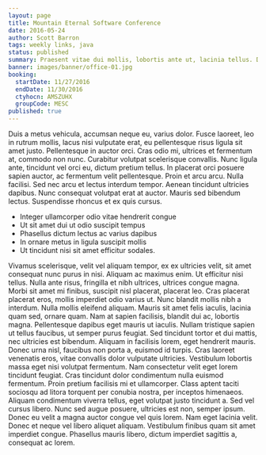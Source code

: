 ```yaml
---
layout: page
title: Mountain Eternal Software Conference
date: 2016-05-24
author: Scott Barron
tags: weekly links, java
status: published
summary: Praesent vitae dui mollis, lobortis ante ut, lacinia tellus. Donec.
banner: images/banner/office-01.jpg
booking:
  startDate: 11/27/2016
  endDate: 11/30/2016
  ctyhocn: AMSZUHX
  groupCode: MESC
published: true
---
```

Duis a metus vehicula, accumsan neque eu, varius dolor. Fusce laoreet, leo in rutrum mollis, lacus nisi vulputate erat, eu pellentesque risus ligula sit amet justo. Pellentesque in auctor orci. Cras odio mi, ultrices et fermentum at, commodo non nunc. Curabitur volutpat scelerisque convallis. Nunc ligula ante, tincidunt vel orci eu, dictum pretium tellus. In placerat orci posuere sapien auctor, ac fermentum velit pellentesque. Proin et arcu arcu. Nulla facilisi. Sed nec arcu et lectus interdum tempor. Aenean tincidunt ultricies dapibus. Nunc consequat volutpat erat at auctor. Mauris sed bibendum lectus. Suspendisse rhoncus et ex quis cursus.

* Integer ullamcorper odio vitae hendrerit congue
* Ut sit amet dui ut odio suscipit tempus
* Phasellus dictum lectus ac varius dapibus
* In ornare metus in ligula suscipit mollis
* Ut tincidunt nisi sit amet efficitur sodales.

Vivamus scelerisque, velit vel aliquam tempor, ex ex ultricies velit, sit amet consequat nunc purus in nisi. Aliquam ac maximus enim. Ut efficitur nisi tellus. Nulla ante risus, fringilla et nibh ultrices, ultrices congue magna. Morbi sit amet mi finibus, suscipit nisl placerat, placerat leo. Cras placerat placerat eros, mollis imperdiet odio varius ut. Nunc blandit mollis nibh a interdum. Nulla mollis eleifend aliquam. Mauris sit amet felis iaculis, lacinia quam sed, ornare quam. Nam at sapien facilisis, blandit dui ac, lobortis magna. Pellentesque dapibus eget mauris ut iaculis. Nullam tristique sapien ut tellus faucibus, ut semper purus feugiat. Sed tincidunt tortor et dui mattis, nec ultricies est bibendum.
Aliquam in facilisis lorem, eget hendrerit mauris. Donec urna nisl, faucibus non porta a, euismod id turpis. Cras laoreet venenatis eros, vitae convallis dolor vulputate ultricies. Vestibulum lobortis massa eget nisi volutpat fermentum. Nam consectetur velit eget lorem tincidunt feugiat. Cras tincidunt dolor condimentum nulla euismod fermentum. Proin pretium facilisis mi et ullamcorper. Class aptent taciti sociosqu ad litora torquent per conubia nostra, per inceptos himenaeos. Aliquam condimentum viverra tellus, eget volutpat justo tincidunt a. Sed vel cursus libero. Nunc sed augue posuere, ultricies est non, semper ipsum. Donec eu velit a magna auctor congue vel quis lorem. Nam eget lacinia velit. Donec et neque vel libero aliquet aliquam. Vestibulum finibus quam sit amet imperdiet congue. Phasellus mauris libero, dictum imperdiet sagittis a, consequat ac lorem.
